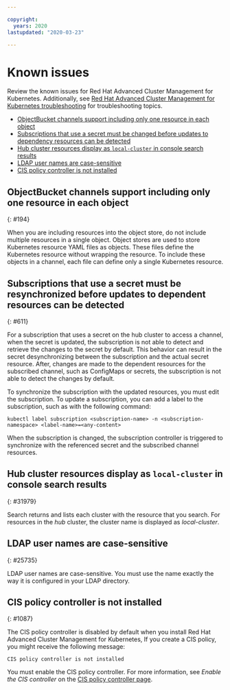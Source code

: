 ```yaml
---

copyright:
  years: 2020
lastupdated: "2020-03-23"

---
```


# Known issues

Review the known issues for Red Hat Advanced Cluster Management for Kubernetes. Additionally, see [Red Hat Advanced Cluster Management for Kubernetes troubleshooting](../troubleshoot/mcm_troubleshoot.md) for troubleshooting topics.

  - [ObjectBucket channels support including only one resource in each object](#194)
  - [Subscriptions that use a secret must be changed before updates to dependency resources can be detected](#611)
  - [Hub cluster resources display as `local-cluster` in console search results ](#31979)
  - [LDAP user names are case-sensitive](#25735)
  - [CIS policy controller is not installed](#1087)

## ObjectBucket channels support including only one resource in each object
{: #194}
<!--not sure if this should be removed-->
When you are including resources into the object store, do not include multiple resources in a single object. Object stores are used to store Kubernetes resource YAML files as objects. These files define the Kubernetes resource without wrapping the resource. To include these objects in a channel, each file can define only a single Kubernetes resource.

## Subscriptions that use a secret must be resynchronized before updates to dependent resources can be detected
{: #611}

For a subscription that uses a secret on the hub cluster to access a channel, when the secret is updated, the subscription is not able to detect and retrieve the changes to the secret by default. This behavior can result in the secret desynchronizing  between the subscription and the actual secret resource. After, changes are made to the dependent resources for the subscribed channel, such as ConfigMaps or secrets, the subscription is not able to detect the changes by default.

To synchronize the subscription with the updated resources, you must edit the subscription. To update a subscription, you can add a label to the subscription, such as with the following command:

```
kubectl label subscription <subscription-name> -n <subscription-namespace> <label-name>=<any-content>
```

When the subscription is changed, the subscription controller is triggered to synchronize with the referenced secret and the subscribed channel resources.

## Hub cluster resources display as `local-cluster` in console search results
{: #31979}

Search returns and lists each cluster with the resource that you search. For resources in the _hub_ cluster, the cluster name is displayed as _local-cluster_.

## LDAP user names are case-sensitive
{: #25735}

LDAP user names are case-sensitive. You must use the name exactly the way it is configured in your LDAP directory.

## CIS policy controller is not installed
{: #1087}

The CIS policy controller is disabled by default when you install Red Hat Advanced Cluster Management for Kubernetes, If you create a CIS policy, you might receive the following message:

   ```
   CIS policy controller is not installed
   ```

You must enable the CIS policy controller. For more information, see _Enable the CIS controller_ on the [CIS policy controller page](../compliance/cis_policy_ctrl.md#cisc).
